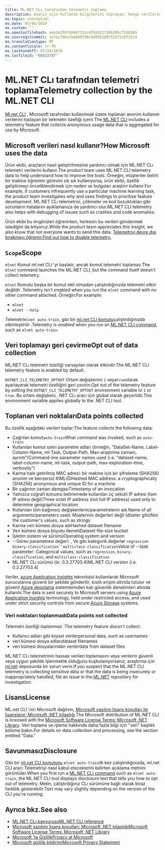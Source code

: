 ```yaml
---
title: ML.NET CLı tarafından telemetri toplama
description: Analiz için kullanım bilgilerini toplayan, hangi verilerin toplandığı ve devre dışı bırakılacağı ML.NET CLı telemetri özellikleri hakkında bilgi edinin. Ayrıca, .NET lisans sözleşmesinin bağlantılarını ve Microsoft GDPR uyumluluğu hakkındaki bilgileri bulabilirsiniz.
ms.topic: conceptual
ms.date: 05/05/2019
ms.custom: ''
ms.openlocfilehash: eab1e37d7d0d47251c4f92422730b105cf2db265
ms.sourcegitcommit: 1e7ac70be1b4d89708c0d9552897515f2cbf52c4
ms.translationtype: MT
ms.contentlocale: tr-TR
ms.lasthandoff: 07/24/2019
ms.locfileid: "68433787"
---
```

# <a name="telemetry-collection-by-the-mlnet-cli"></a><span data-ttu-id="704c0-104">ML.NET CLı tarafından telemetri toplama</span><span class="sxs-lookup"><span data-stu-id="704c0-104">Telemetry collection by the ML.NET CLI</span></span>

<span data-ttu-id="704c0-105">[Ml.net CLI](https://aka.ms/mlnet-cli) , Microsoft tarafından kullanılmak üzere toplanan anonim kullanım verilerini toplayan bir telemetri özelliği içerir.</span><span class="sxs-lookup"><span data-stu-id="704c0-105">The [ML.NET CLI](https://aka.ms/mlnet-cli) includes a telemetry feature that collects anonymous usage data that is aggregated for use by Microsoft.</span></span>

## <a name="how-microsoft-uses-the-data"></a><span data-ttu-id="704c0-106">Microsoft verileri nasıl kullanır?</span><span class="sxs-lookup"><span data-stu-id="704c0-106">How Microsoft uses the data</span></span>

<span data-ttu-id="704c0-107">Ürün ekibi, araçların nasıl geliştirilmesine yardımcı olmak için ML.NET CLı telemetri verilerini kullanır.</span><span class="sxs-lookup"><span data-stu-id="704c0-107">The product team uses ML.NET CLI telemetry data to help understand how to improve the tools.</span></span> <span data-ttu-id="704c0-108">Örneğin, müşteriler belirli bir makine öğrenimi görevini sık sık kullanıyorsa, ürün ekibi, özellik geliştirmeyi önceliklendirmek için neden ve bulguları araştırır kullanır.</span><span class="sxs-lookup"><span data-stu-id="704c0-108">For example, if customers infrequently use a particular machine learning task, the product team investigates why and uses findings to prioritize feature development.</span></span> <span data-ttu-id="704c0-109">ML.NET CLı telemetrisi, çökmeler ve kod bozuklukları gibi sorunların hatalarını ayıklamanıza de yardımcı olur.</span><span class="sxs-lookup"><span data-stu-id="704c0-109">ML.NET CLI telemetry also helps with debugging of issues such as crashes and code anomalies.</span></span> 

<span data-ttu-id="704c0-110">Ürün ekibi bu öngörüleri öğrenirken, herkesin bu verileri göndermek istediğini da biliyoruz.</span><span class="sxs-lookup"><span data-stu-id="704c0-110">While the product team appreciates this insight, we also know that not everyone wants to send this data.</span></span> [<span data-ttu-id="704c0-111">Telemetriyi devre dışı bırakmayı öğrenin.</span><span class="sxs-lookup"><span data-stu-id="704c0-111">Find out how to disable telemetry.</span></span>](#opt-out-of-data-collection)

## <a name="scope"></a><span data-ttu-id="704c0-112">`Scope`</span><span class="sxs-lookup"><span data-stu-id="704c0-112">Scope</span></span>

<span data-ttu-id="704c0-113">`mlnet` Komut ml.net CLI 'yi başlatır, ancak komut telemetri toplamaz.</span><span class="sxs-lookup"><span data-stu-id="704c0-113">The `mlnet` command launches the ML.NET CLI, but the command itself doesn't collect telemetry.</span></span>

<span data-ttu-id="704c0-114">`mlnet` Komutu başka bir komut ekli olmadan çalıştırdığınızda telemetri *etkin değildir* .</span><span class="sxs-lookup"><span data-stu-id="704c0-114">Telemetry *isn't enabled* when you run the `mlnet` command with no other command attached.</span></span> <span data-ttu-id="704c0-115">Örneğin:</span><span class="sxs-lookup"><span data-stu-id="704c0-115">For example:</span></span>

- `mlnet`
- `mlnet --help`

<span data-ttu-id="704c0-116">Telemetri`mlnet auto-train`, gıbı bir [ml.net CLI komutu](../reference/ml-net-cli-reference.md)çalıştırdığınızda *etkinleştirilir* .</span><span class="sxs-lookup"><span data-stu-id="704c0-116">Telemetry *is enabled* when you run an [ML.NET CLI command](../reference/ml-net-cli-reference.md), such as `mlnet auto-train`.</span></span>

## <a name="opt-out-of-data-collection"></a><span data-ttu-id="704c0-117">Veri toplamayı geri çevirme</span><span class="sxs-lookup"><span data-stu-id="704c0-117">Opt out of data collection</span></span>

<span data-ttu-id="704c0-118">ML.NET CLı telemetri özelliği varsayılan olarak etkindir.</span><span class="sxs-lookup"><span data-stu-id="704c0-118">The ML.NET CLI telemetry feature is enabled by default.</span></span>

<span data-ttu-id="704c0-119">`DOTNET_CLI_TELEMETRY_OPTOUT` Ortam değişkenini `1` veya`true`olarak ayarlayarak telemetri özelliğini geri çevirin.</span><span class="sxs-lookup"><span data-stu-id="704c0-119">Opt out of the telemetry feature by setting the `DOTNET_CLI_TELEMETRY_OPTOUT` environment variable to `1` or `true`.</span></span> <span data-ttu-id="704c0-120">Bu ortam değişkeni, .NET CLı aracı için global olarak geçerlidir.</span><span class="sxs-lookup"><span data-stu-id="704c0-120">This environment variable applies globally to the .NET CLI tool.</span></span>

## <a name="data-points-collected"></a><span data-ttu-id="704c0-121">Toplanan veri noktaları</span><span class="sxs-lookup"><span data-stu-id="704c0-121">Data points collected</span></span>

<span data-ttu-id="704c0-122">Bu özellik aşağıdaki verileri toplar:</span><span class="sxs-lookup"><span data-stu-id="704c0-122">The feature collects the following data:</span></span>

- <span data-ttu-id="704c0-123">Çağrılan komut`auto-train`</span><span class="sxs-lookup"><span data-stu-id="704c0-123">What command was invoked, such as `auto-train`</span></span>
- <span data-ttu-id="704c0-124">Kullanılan komut satırı parametre adları (örneğin, "DataSet-Name, Label-Column-Name, ml-Task, Output-Path, Max-araştırma zamanı, ayrıntı")</span><span class="sxs-lookup"><span data-stu-id="704c0-124">Command-line parameter names used (i.e. "dataset-name, label-column-name, ml-task, output-path, max-exploration-time, verbosity")</span></span>
- <span data-ttu-id="704c0-125">Karma hale getirilmiş MAC adresi: bir makine için bir şifreleme (SHA256) anonim ve benzersiz KIMLIĞI</span><span class="sxs-lookup"><span data-stu-id="704c0-125">Hashed MAC address: a cryptographically (SHA256) anonymous and unique ID for a machine</span></span>
- <span data-ttu-id="704c0-126">Bir çağrının zaman damgası</span><span class="sxs-lookup"><span data-stu-id="704c0-126">Timestamp of an invocation</span></span>
- <span data-ttu-id="704c0-127">Yalnızca coğrafi konumu belirlemede kullanılan üç sekizli IP adresi (tam IP adresi değil)</span><span class="sxs-lookup"><span data-stu-id="704c0-127">Three octet IP address (not full IP address) used only to determine geographical location</span></span>
- <span data-ttu-id="704c0-128">Kullanılan tüm bağımsız değişkenlerin/parametrelerin adı.</span><span class="sxs-lookup"><span data-stu-id="704c0-128">Name of all arguments/parameters used.</span></span> <span data-ttu-id="704c0-129">Müşterinin değerleri değil (dizeler gibi)</span><span class="sxs-lookup"><span data-stu-id="704c0-129">Not the customer's values, such as strings</span></span>
- <span data-ttu-id="704c0-130">Karma veri kümesi dosya adı</span><span class="sxs-lookup"><span data-stu-id="704c0-130">Hashed dataset filename</span></span>
- <span data-ttu-id="704c0-131">Veri kümesi dosya boyutu demeti</span><span class="sxs-lookup"><span data-stu-id="704c0-131">Dataset file-size bucket</span></span>
- <span data-ttu-id="704c0-132">İşletim sistemi ve sürümü</span><span class="sxs-lookup"><span data-stu-id="704c0-132">Operating system and version</span></span>
- <span data-ttu-id="704c0-133">--Görev parametresi değeri: , Ve gibi kategorik değerler `regression` `binary-classification``multiclass-classification`</span><span class="sxs-lookup"><span data-stu-id="704c0-133">Value of --task parameter: Categorical values, such as `regression`, `binary-classification`, and `multiclass-classification`</span></span>
- <span data-ttu-id="704c0-134">ML.NET CLı sürümü (ör. 0.3.27703.4)</span><span class="sxs-lookup"><span data-stu-id="704c0-134">ML.NET CLI version (i.e. 0.3.27703.4)</span></span>

<span data-ttu-id="704c0-135">Veriler, [azure Application Insights](https://azure.microsoft.com/services/application-insights/) teknolojisi kullanılarak Microsoft sunucularına güvenli bir şekilde gönderilir, kısıtlı erişim altında tutulur ve güvenli [Azure depolama](https://azure.microsoft.com/services/storage/) sistemlerinden katı güvenlik denetimleri altında kullanılır.</span><span class="sxs-lookup"><span data-stu-id="704c0-135">The data is sent securely to Microsoft servers using [Azure Application Insights](https://azure.microsoft.com/services/application-insights/) technology, held under restricted access, and used under strict security controls from secure [Azure Storage](https://azure.microsoft.com/services/storage/) systems.</span></span>

### <a name="data-points-not-collected"></a><span data-ttu-id="704c0-136">Veri noktaları toplanmadı</span><span class="sxs-lookup"><span data-stu-id="704c0-136">Data points not collected</span></span>
<span data-ttu-id="704c0-137">Telemetri *özelliği toplanmaz* :</span><span class="sxs-lookup"><span data-stu-id="704c0-137">The telemetry feature *doesn't* collect:</span></span>
- <span data-ttu-id="704c0-138">Kullanıcı adları gibi kişisel veriler</span><span class="sxs-lookup"><span data-stu-id="704c0-138">personal data, such as usernames</span></span>
- <span data-ttu-id="704c0-139">veri kümesi dosya adları</span><span class="sxs-lookup"><span data-stu-id="704c0-139">dataset filenames</span></span>
- <span data-ttu-id="704c0-140">veri kümesi dosyalarından veriler</span><span class="sxs-lookup"><span data-stu-id="704c0-140">data from dataset files</span></span>

<span data-ttu-id="704c0-141">ML.NET CLı telemetrinin hassas verileri toplamasını veya verilerin güvenli veya uygun şekilde işlenmekte olduğunu kuşkulanıyorsanız, araştırma için [ml.net](https://github.com/dotnet/machinelearning) deposunda bir sorun verin.</span><span class="sxs-lookup"><span data-stu-id="704c0-141">If you suspect that the ML.NET CLI telemetry is collecting sensitive data or that the data is being insecurely or inappropriately handled, file an issue in the [ML.NET](https://github.com/dotnet/machinelearning) repository for investigation.</span></span>

## <a name="license"></a><span data-ttu-id="704c0-142">Lisans</span><span class="sxs-lookup"><span data-stu-id="704c0-142">License</span></span>

<span data-ttu-id="704c0-143">ML.net CLI 'nin Microsoft dağıtımı, [Microsoft yazılımı lisans koşulları ile lisanslanır: Microsoft .NET kitaplığı](https://aka.ms/dotnet-core-eula).</span><span class="sxs-lookup"><span data-stu-id="704c0-143">The Microsoft distribution of ML.NET CLI is licensed with the [Microsoft Software License Terms: Microsoft .NET Library](https://aka.ms/dotnet-core-eula).</span></span> <span data-ttu-id="704c0-144">Veri toplama ve işleme hakkında daha fazla bilgi için "veri" başlıklı bölüme bakın.</span><span class="sxs-lookup"><span data-stu-id="704c0-144">For details on data collection and processing, see the section entitled "Data."</span></span>

## <a name="disclosure"></a><span data-ttu-id="704c0-145">Savunmasız</span><span class="sxs-lookup"><span data-stu-id="704c0-145">Disclosure</span></span>

<span data-ttu-id="704c0-146">Gibi bir [ml.net CLI komutunu](../reference/ml-net-cli-reference.md) `mlnet auto-train`ilk kez çalıştırdığınızda, ml.net CLI aracı Telemetriyi nasıl kabul eteceklerini belirten açıklama metnini görüntüler.</span><span class="sxs-lookup"><span data-stu-id="704c0-146">When you first run a [ML.NET CLI command](../reference/ml-net-cli-reference.md) such as `mlnet auto-train`, the ML.NET CLI tool displays disclosure text that tells you how to opt out of telemetry.</span></span> <span data-ttu-id="704c0-147">Metin, çalıştırdığınız CLı sürümüne bağlı olarak biraz farklılık gösterebilir.</span><span class="sxs-lookup"><span data-stu-id="704c0-147">Text may vary slightly depending on the version of the CLI you're running.</span></span>

## <a name="see-also"></a><span data-ttu-id="704c0-148">Ayrıca bkz.</span><span class="sxs-lookup"><span data-stu-id="704c0-148">See also</span></span>
- [<span data-ttu-id="704c0-149">ML.NET CLı başvurusu</span><span class="sxs-lookup"><span data-stu-id="704c0-149">ML.NET CLI reference</span></span>](../reference/ml-net-cli-reference.md)
- [<span data-ttu-id="704c0-150">Microsoft yazılımı lisans koşulları: Microsoft .NET kitaplığı</span><span class="sxs-lookup"><span data-stu-id="704c0-150">Microsoft Software License Terms: Microsoft .NET Library</span></span>](https://aka.ms/dotnet-core-eula)
- [<span data-ttu-id="704c0-151">Microsoft 'ta Gizlilik</span><span class="sxs-lookup"><span data-stu-id="704c0-151">Privacy at Microsoft</span></span>](https://www.microsoft.com/trustcenter/privacy/)
- [<span data-ttu-id="704c0-152">Microsoft gizlilik bildirimi</span><span class="sxs-lookup"><span data-stu-id="704c0-152">Microsoft Privacy Statement</span></span>](https://privacy.microsoft.com/privacystatement)
